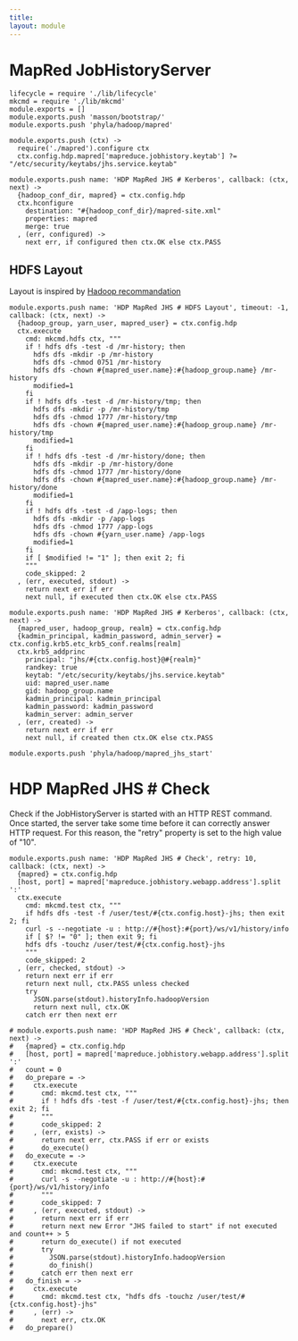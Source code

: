 ```yaml
---
title: 
layout: module
---
```


# MapRed JobHistoryServer

    lifecycle = require './lib/lifecycle'
    mkcmd = require './lib/mkcmd'
    module.exports = []
    module.exports.push 'masson/bootstrap/'
    module.exports.push 'phyla/hadoop/mapred'

    module.exports.push (ctx) ->
      require('./mapred').configure ctx
      ctx.config.hdp.mapred['mapreduce.jobhistory.keytab'] ?= "/etc/security/keytabs/jhs.service.keytab"

    module.exports.push name: 'HDP MapRed JHS # Kerberos', callback: (ctx, next) ->
      {hadoop_conf_dir, mapred} = ctx.config.hdp
      ctx.hconfigure
        destination: "#{hadoop_conf_dir}/mapred-site.xml"
        properties: mapred
        merge: true
      , (err, configured) ->
        next err, if configured then ctx.OK else ctx.PASS

## HDFS Layout

Layout is inspired by [Hadoop recommandation](http://hadoop.apache.org/docs/r2.1.0-beta/hadoop-project-dist/hadoop-common/ClusterSetup.html)

    module.exports.push name: 'HDP MapRed JHS # HDFS Layout', timeout: -1, callback: (ctx, next) ->
      {hadoop_group, yarn_user, mapred_user} = ctx.config.hdp
      ctx.execute
        cmd: mkcmd.hdfs ctx, """
        if ! hdfs dfs -test -d /mr-history; then
          hdfs dfs -mkdir -p /mr-history
          hdfs dfs -chmod 0751 /mr-history
          hdfs dfs -chown #{mapred_user.name}:#{hadoop_group.name} /mr-history
          modified=1
        fi
        if ! hdfs dfs -test -d /mr-history/tmp; then
          hdfs dfs -mkdir -p /mr-history/tmp
          hdfs dfs -chmod 1777 /mr-history/tmp
          hdfs dfs -chown #{mapred_user.name}:#{hadoop_group.name} /mr-history/tmp
          modified=1
        fi
        if ! hdfs dfs -test -d /mr-history/done; then
          hdfs dfs -mkdir -p /mr-history/done
          hdfs dfs -chmod 1777 /mr-history/done
          hdfs dfs -chown #{mapred_user.name}:#{hadoop_group.name} /mr-history/done
          modified=1
        fi
        if ! hdfs dfs -test -d /app-logs; then
          hdfs dfs -mkdir -p /app-logs
          hdfs dfs -chmod 1777 /app-logs
          hdfs dfs -chown #{yarn_user.name} /app-logs
          modified=1
        fi
        if [ $modified != "1" ]; then exit 2; fi
        """
        code_skipped: 2
      , (err, executed, stdout) ->
        return next err if err
        next null, if executed then ctx.OK else ctx.PASS

    module.exports.push name: 'HDP MapRed JHS # Kerberos', callback: (ctx, next) ->
      {mapred_user, hadoop_group, realm} = ctx.config.hdp
      {kadmin_principal, kadmin_password, admin_server} = ctx.config.krb5.etc_krb5_conf.realms[realm]
      ctx.krb5_addprinc 
        principal: "jhs/#{ctx.config.host}@#{realm}"
        randkey: true
        keytab: "/etc/security/keytabs/jhs.service.keytab"
        uid: mapred_user.name
        gid: hadoop_group.name
        kadmin_principal: kadmin_principal
        kadmin_password: kadmin_password
        kadmin_server: admin_server
      , (err, created) ->
        return next err if err
        next null, if created then ctx.OK else ctx.PASS

    module.exports.push 'phyla/hadoop/mapred_jhs_start'

# HDP MapRed JHS # Check

Check if the JobHistoryServer is started with an HTTP REST command. Once 
started, the server take some time before it can correctly answer HTTP request.
For this reason, the "retry" property is set to the high value of "10".

    module.exports.push name: 'HDP MapRed JHS # Check', retry: 10, callback: (ctx, next) ->
      {mapred} = ctx.config.hdp
      [host, port] = mapred['mapreduce.jobhistory.webapp.address'].split ':'
      ctx.execute
        cmd: mkcmd.test ctx, """
        if hdfs dfs -test -f /user/test/#{ctx.config.host}-jhs; then exit 2; fi
        curl -s --negotiate -u : http://#{host}:#{port}/ws/v1/history/info
        if [ $? != "0" ]; then exit 9; fi
        hdfs dfs -touchz /user/test/#{ctx.config.host}-jhs
        """
        code_skipped: 2
      , (err, checked, stdout) ->
        return next err if err
        return next null, ctx.PASS unless checked
        try
          JSON.parse(stdout).historyInfo.hadoopVersion
          return next null, ctx.OK
        catch err then next err

    # module.exports.push name: 'HDP MapRed JHS # Check', callback: (ctx, next) ->
    #   {mapred} = ctx.config.hdp
    #   [host, port] = mapred['mapreduce.jobhistory.webapp.address'].split ':'
    #   count = 0
    #   do_prepare = ->
    #     ctx.execute
    #       cmd: mkcmd.test ctx, """
    #       if ! hdfs dfs -test -f /user/test/#{ctx.config.host}-jhs; then exit 2; fi
    #       """
    #       code_skipped: 2
    #     , (err, exists) ->
    #       return next err, ctx.PASS if err or exists
    #       do_execute()
    #   do_execute = ->
    #     ctx.execute
    #       cmd: mkcmd.test ctx, """
    #       curl -s --negotiate -u : http://#{host}:#{port}/ws/v1/history/info
    #       """
    #       code_skipped: 7
    #     , (err, executed, stdout) ->
    #       return next err if err
    #       return next new Error "JHS failed to start" if not executed and count++ > 5
    #       return do_execute() if not executed
    #       try
    #         JSON.parse(stdout).historyInfo.hadoopVersion
    #         do_finish()
    #       catch err then next err
    #   do_finish = ->
    #     ctx.execute
    #       cmd: mkcmd.test ctx, "hdfs dfs -touchz /user/test/#{ctx.config.host}-jhs"
    #     , (err) ->
    #       next err, ctx.OK
    #   do_prepare()





